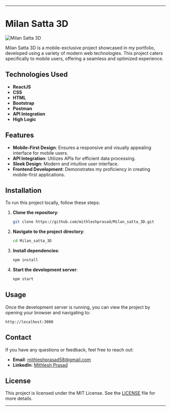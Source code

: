 
---

# Milan Satta 3D

![Milan Satta 3D](https://profoliomith.netlify.app/static/media/miansatta.4e43431012cca11243d8.jpeg)

Milan Satta 3D is a mobile-exclusive project showcased in my portfolio, developed using a variety of modern web technologies. This project caters specifically to mobile users, offering a seamless and optimized experience.

## Technologies Used
- **ReactJS**
- **CSS**
- **HTML**
- **Bootstrap**
- **Postman**
- **API Integration**
- **High Logic**

## Features
- **Mobile-First Design**: Ensures a responsive and visually appealing interface for mobile users.
- **API Integration**: Utilizes APIs for efficient data processing.
- **Sleek Design**: Modern and intuitive user interface.
- **Frontend Development**: Demonstrates my proficiency in creating mobile-first applications.

## Installation

To run this project locally, follow these steps:

1. **Clone the repository**:
    ```bash
    git clone https://github.com/mithleshprasad/Milan_satta_3D.git
    ```
2. **Navigate to the project directory**:
    ```bash
    cd Milan_satta_3D
    ```
3. **Install dependencies**:
    ```bash
    npm install
    ```
4. **Start the development server**:
    ```bash
    npm start
    ```

## Usage

Once the development server is running, you can view the project by opening your browser and navigating to:
```
http://localhost:3000
```

## Contact

If you have any questions or feedback, feel free to reach out:

- **Email**: mithleshprasad58@gmail.com
- **LinkedIn**: [Mithlesh Prasad](https://www.linkedin.com/in/mithlesh-prasad-5a68a41a3/)

## License

This project is licensed under the MIT License. See the [LICENSE](LICENSE) file for more details.

---
